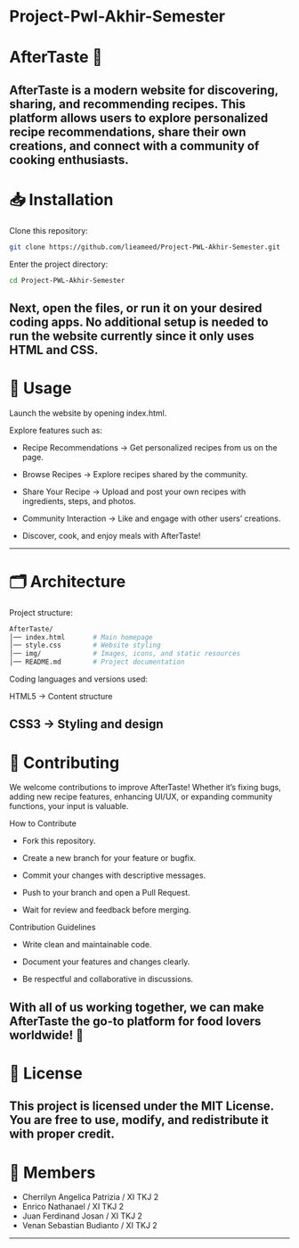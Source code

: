 # Project-Pwl-Akhir-Semester
# AfterTaste 🥗

AfterTaste is a modern website for discovering, sharing, and recommending recipes.
This platform allows users to explore personalized recipe recommendations, share their own creations, and connect with a community of cooking enthusiasts.
---

# 📥 Installation

Clone this repository:

```bash
git clone https://github.com/lieameed/Project-PWL-Akhir-Semester.git
```

Enter the project directory:

```bash
cd Project-PWL-Akhir-Semester
```

Next, open the files, or run it on your desired coding apps.
No additional setup is needed to run the website currently since it only uses HTML and CSS.
---
# 🍴 Usage

Launch the website by opening index.html.

Explore features such as:

- Recipe Recommendations → Get personalized recipes from us on the page.

- Browse Recipes → Explore recipes shared by the community.

- Share Your Recipe → Upload and post your own recipes with ingredients, steps, and photos.

- Community Interaction → Like and engage with other users’ creations.

- Discover, cook, and enjoy meals with AfterTaste!
---

# 🗂️ Architecture

Project structure:

```bash
AfterTaste/
│── index.html       # Main homepage  
│── style.css        # Website styling  
│── img/             # Images, icons, and static resources  
│── README.md        # Project documentation  
```

Coding languages and versions used:

HTML5 → Content structure

CSS3 → Styling and design
---

# 🤲 Contributing

We welcome contributions to improve AfterTaste!
Whether it’s fixing bugs, adding new recipe features, enhancing UI/UX, or expanding community functions, your input is valuable.

How to Contribute

- Fork this repository.

- Create a new branch for your feature or bugfix.

- Commit your changes with descriptive messages.

- Push to your branch and open a Pull Request.

- Wait for review and feedback before merging.

Contribution Guidelines

- Write clean and maintainable code.

- Document your features and changes clearly.

- Be respectful and collaborative in discussions.

With all of us working together, we can make AfterTaste the go-to platform for food lovers worldwide! 🥘
---

# 📑 License

This project is licensed under the MIT License.
You are free to use, modify, and redistribute it with proper credit.
---

# 👥 Members
- Cherrilyn Angelica Patrizia / XI TKJ 2
- Enrico Nathanael / XI TKJ 2
- Juan Ferdinand Josan / XI TKJ 2
- Venan Sebastian Budianto / XI TKJ 2
---
